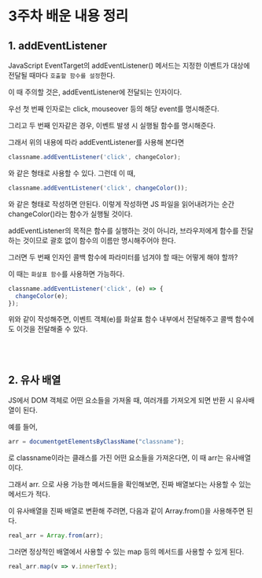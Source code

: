 # 3주차 배운 내용 정리

## 1. addEventListener
JavaScript EventTarget의 addEventListener() 메서드는 지정한 이벤트가 대상에 전달될 때마다 `호출할 함수를 설정`한다.

이 때 주의할 것은, addEventListener에 전달되는 인자이다.

우선 첫 번째 인자로는 click, mouseover 등의 해당 event를 명시해준다.

그리고 두 번째 인자같은 경우, 이벤트 발생 시 실행될 함수를 명시해준다.

그래서 위의 내용에 따라 addEventListener를 사용해 본다면

```js
classname.addEventListener('click', changeColor);
```
와 같은 형태로 사용할 수 있다. 그런데 이 때,

```js
classname.addEventListener('click', changeColor());
```
와 같은 형태로 작성하면 안된다. 이렇게 작성하면 JS 파일을 읽어내려가는 순간 changeColor()라는 함수가 실행될 것이다.

addEventListener의 목적은 함수를 실행하는 것이 아니라, 브라우저에게 함수를 전달하는 것이므로 괄호 없이 함수의 이름만 명시해주어야 한다.

그러면 두 번째 인자인 콜백 함수에 파라미터를 넘겨야 할 때는 어떻게 해야 할까?

이 때는 `화살표 함수`를 사용하면 가능하다.

```js
classname.addEventListener('click', (e) => {
  changeColor(e);
});
```

위와 같이 작성해주면, 이벤트 객체(e)를 화살표 함수 내부에서 전달해주고 콜백 함수에도 이것을 전달해줄 수 있다.

</br></br>

## 2. 유사 배열
JS에서 DOM 객체로 어떤 요소들을 가져올 때, 여러개를 가져오게 되면 반환 시 유사배열이 된다.

예를 들어,
```js
arr = documentgetElementsByClassName("classname");
```
로 classname이라는 클래스를 가진 어떤 요소들을 가져온다면, 이 때 arr는 유사배열이다.

그래서 arr. 으로 사용 가능한 메서드들을 확인해보면, 진짜 배열보다는 사용할 수 있는 메서드가 적다.

이 유사배열을 진짜 배열로 변환해 주려면, 다음과 같이 Array.from()을 사용해주면 된다.

```js
real_arr = Array.from(arr);
```

그러면 정상적인 배열에서 사용할 수 있는 map 등의 메서드를 사용할 수 있게 된다.

```js
real_arr.map(v => v.innerText);
```